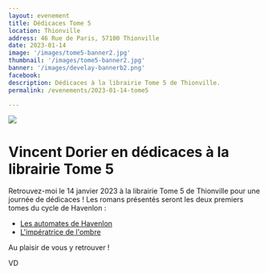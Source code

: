 ```yaml
---
layout: evenement
title: Dédicaces Tome 5
location: Thionville
address: 46 Rue de Paris, 57100 Thionville
date: 2023-01-14
image: '/images/tome5-banner2.jpg'
thumbnail: '/images/tome5-banner2.jpg'
banner: '/images/develay-bannerb2.png'
facebook:
description: Dédicaces à la librairie Tome 5 de Thionville.
permalink: /evenements/2023-01-14-tome5

---
```


![]({{page.image}})

# Vincent Dorier en dédicaces à la librairie Tome 5

Retrouvez-moi le 14 janvier 2023 à la librairie Tome 5 de Thionville pour une journée de dédicaces !
Les romans présentés seront les deux premiers tomes du cycle de Havenlon :

- [Les automates de Havenlon](https://vincentdorier.com/romans/les-automates-de-havenlon)
- [L'impératrice de l'ombre](https://vincentdorier.com/romans/l-imperatrice-de-l-ombre)

Au plaisir de vous y retrouver !
 
VD
